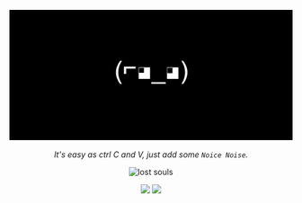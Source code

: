 <p align="center">
    <img src="/media/banner.png" />
</p>

<p align="center">
    <i>It's easy as ctrl C and V, just add some <code>Noice Noise</code>.</i>
</p>

<p align="center">
     <img width="10%" src="https://visitor-badge.glitch.me/badge?page_id=${noice-noise}.${noice-noise}left_color=black&right_color=black&left_text=LostSouls&" alt="lost souls"/>

</p>

<!---
    Reference from Eddie Jaoude's GitHub profile: https://github.com/eddiejaoude/eddiejaoude
--->

<p align="center">
  <img width="48%" src="https://github-readme-streak-stats.herokuapp.com?user=noice-noise&theme=midnight-purple" />
  <img width="48%" src="https://github-readme-stats.vercel.app/api?username=noice-noise&show_icons=true&theme=midnight-purple" />
</p>


